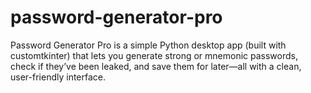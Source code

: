# password-generator-pro
Password Generator Pro is a simple Python desktop app (built with customtkinter) that lets you generate strong or mnemonic passwords, check if they’ve been leaked, and save them for later—all with a clean, user-friendly interface.
